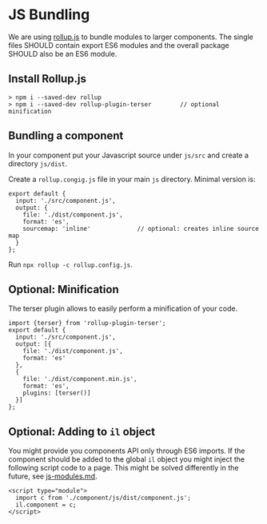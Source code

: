 # JS Bundling

We are using [rollup.js](https://rollupjs.org/) to bundle modules to larger components. The single files SHOULD contain export ES6 modules and the overall package SHOULD also be an ES6 module.

## Install Rollup.js

```
> npm i --saved-dev rollup
> npm i --saved-dev rollup-plugin-terser        // optional minification
```


## Bundling a component

In your component put your Javascript source under `js/src` and create a directory `js/dist`.

Create a `rollup.congig.js` file in your main `js` directory. Minimal version is:

```
export default {
  input: './src/component.js',
  output: {
    file: './dist/component.js',
    format: 'es',
    sourcemap: 'inline'             // optional: creates inline source map
  }
};
```

Run `npx rollup -c rollup.config.js`.

## Optional: Minification

The terser plugin allows to easily perform a minification of your code.

```
import {terser} from 'rollup-plugin-terser';
export default {
  input: './src/component.js',
  output: [{
    file: './dist/component.js',
    format: 'es'
  },
  {
    file: './dist/component.min.js',
    format: 'es',
    plugins: [terser()]
  }]
};
```

## Optional: Adding to `il` object

You might provide you components API only through ES6 imports. If the component should be added to the global `il` object you might inject the following script code to a page. This might be solved differently in the future, see [js-modules.md](./js-bundling.md).

```
<script type="module">
  import c from './component/js/dist/component.js';
  il.component = c;
</script>
```
